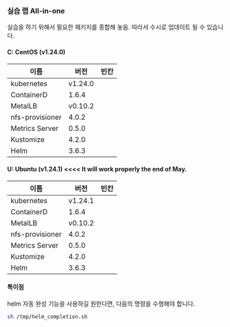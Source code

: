 ### 실습 랩 All-in-one 
실습을 하기 위해서 필요한 패키지를 종합해 놓음. 
따라서 수시로 업데이트 될 수 있습니다.  

#### C: CentOS (v1.24.0)
이름            | 버전     |   빈칸 
----            | ----    | ---- 
kubernetes      | v1.24.0 | 
ContainerD      | 1.6.4  |
MetalLB         | v0.10.2 | 
nfs-provisioner | 4.0.2   |
Metrics Server  | 0.5.0   |
Kustomize       | 4.2.0   |
Helm            | 3.6.3   |

#### U: Ubuntu (v1.24.1) <<<< It will work properly the end of May.
이름            | 버전     |   빈칸 
----            | ----    | ---- 
kubernetes      | v1.24.1 |
ContainerD      | 1.6.4  |
MetalLB         | v0.10.2 | 
nfs-provisioner | 4.0.2   |
Metrics Server  | 0.5.0   |
Kustomize       | 4.2.0   |
Helm            | 3.6.3   |


#### 특이점 
helm 자동 완성 기능을 사용하길 원한다면, 다음의 명령을 수행해야 합니다.  
```bash
sh /tmp/helm_completion.sh
```
